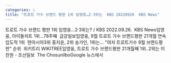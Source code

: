 ```yaml
---
categories: i
title: "트로트 가수 브랜드 평판 1위 임영웅…2·3위는  KBS 20220926  KBS News"
---
```

트로트 가수 브랜드 평판 1위 임영웅…2·3위는? / KBS 2022.09.26.&nbsp;&nbsp;KBS News임영웅, 아이돌차트 1위...78주째&nbsp;&nbsp;금강일보임영웅, 9월 트로트 가수 브랜드평판 21개월 연속 압도적 1위&nbsp;&nbsp;텐아시아3위 홍지윤, 2위 송가인, 1위는… "여자 트로트가수 9월 브랜드평판" 순위&nbsp;&nbsp;위키트리 WIKITREE임영웅, 트로트 가수 브랜드평판 21개월째 1위..2위는 이찬원 - 조선일보&nbsp;&nbsp;The ChosunilboGoogle 뉴스에서 